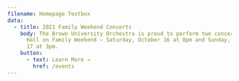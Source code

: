 ```yaml
---
filename: Homepage Textbox
data:
  - title: 2021 Family Weekend Concerts
    body: The Brown University Orchestra is proud to perform two concerts in Sayles
      Hall on Family Weekend – Saturday, October 16 at 8pm and Sunday, October
      17 at 3pm.
    button:
      - text: Learn More →
        href: /events
---
```

